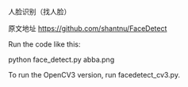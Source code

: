 人脸识别（找人脸）

原文地址
https://github.com/shantnu/FaceDetect

Run the code like this:

python face_detect.py abba.png

To run the OpenCV3 version, run facedetect_cv3.py.
